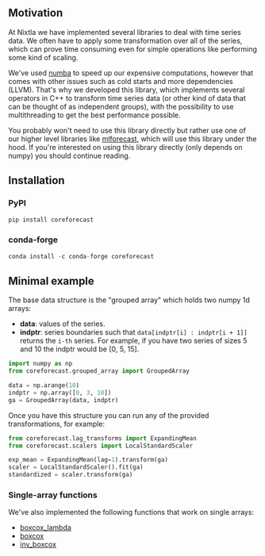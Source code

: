## Motivation
At Nixtla we have implemented several libraries to deal with time series data. We often have to apply some transformation over all of the series, which can prove time consuming even for simple operations like performing some kind of scaling.

We've used [numba](https://numba.pydata.org/) to speed up our expensive computations, however that comes with other issues such as cold starts and more dependencies (LLVM). That's why we developed this library, which implements several operators in C++ to transform time series data (or other kind of data that can be thought of as independent groups), with the possibility to use multithreading to get the best performance possible.

You probably won't need to use this library directly but rather use one of our higher level libraries like [mlforecast](https://nixtlaverse.nixtla.io/mlforecast/docs/how-to-guides/lag_transforms_guide.html#built-in-transformations-experimental), which will use this library under the hood. If you're interested on using this library directly (only depends on numpy) you should continue reading.

## Installation

### PyPI
```python
pip install coreforecast
```

### conda-forge
```python
conda install -c conda-forge coreforecast
```

## Minimal example
The base data structure is the "grouped array" which holds two numpy 1d arrays:

* **data**: values of the series.
* **indptr**: series boundaries such that `data[indptr[i] : indptr[i + 1]]` returns the `i-th` series. For example, if you have two series of sizes 5 and 10 the indptr would be [0, 5, 15].

```python
import numpy as np
from coreforecast.grouped_array import GroupedArray

data = np.arange(10)
indptr = np.array([0, 3, 10])
ga = GroupedArray(data, indptr)
```

Once you have this structure you can run any of the provided transformations, for example:

```python
from coreforecast.lag_transforms import ExpandingMean
from coreforecast.scalers import LocalStandardScaler

exp_mean = ExpandingMean(lag=1).transform(ga)
scaler = LocalStandardScaler().fit(ga)
standardized = scaler.transform(ga)
```

### Single-array functions
We've also implemented the following functions that work on single arrays:

* [boxcox_lambda](https://nixtlaverse.nixtla.io/coreforecast/scalers#function-boxcox-lambda)
* [boxcox](https://nixtlaverse.nixtla.io/coreforecast/scalers#function-boxcox)
* [inv_boxcox](https://nixtlaverse.nixtla.io/coreforecast/scalers#function-inv-boxcox)